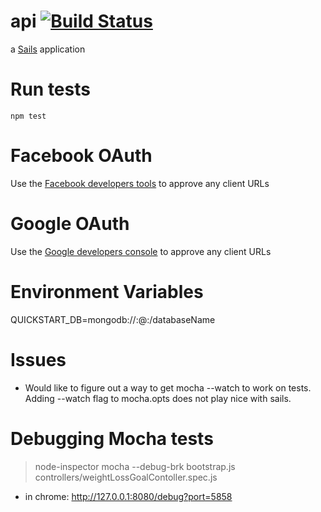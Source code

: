# api [![Build Status](https://travis-ci.org/msell/quickstart-api.svg?branch=master)](https://travis-ci.org/msell/quickstart-api)

a [Sails](http://sailsjs.org) application

# Run tests
```
npm test
```
# Facebook OAuth
Use the [Facebook developers tools](https://developers.facebook.com/apps/) to approve any client URLs

# Google OAuth
Use the [Google developers console](https://console.developers.google.com) to approve any client URLs

# Environment Variables
QUICKSTART_DB=mongodb://<dbuser>:<dbpassword>@<hostname>:<port>/databaseName

# Issues
- Would like to figure out a way to get mocha --watch to work on tests.  Adding --watch flag to mocha.opts does not play nice with sails.


# Debugging Mocha tests
> node-inspector
> mocha --debug-brk bootstrap.js controllers/weightLossGoalContoller.spec.js
- in chrome: http://127.0.0.1:8080/debug?port=5858

